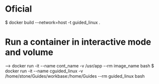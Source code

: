 # Oficial
$ docker build --network=host -t guided_linux .

# Run a container in interactive mode and volume
--> docker run -it --name cont_name -v /usr/app --rm image_name bash
$ docker run -it --name cguided_linux -v /home/stone/Guides/workbase:/home/Guides --rm guided_linux bash